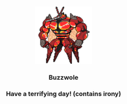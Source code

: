 <p align="center">
    <img src="https://raw.githubusercontent.com/PokeAPI/sprites/master/sprites/pokemon/794.png" width="150" height="150">
</p>
<h3 align="center"> <b>Buzzwole</b></h3>
<h3 align="center">Have a terrifying day! (contains irony)</h3>
